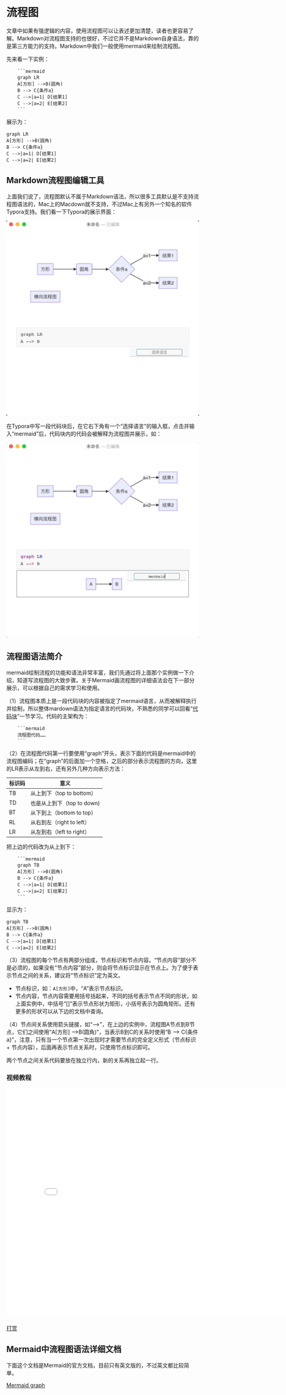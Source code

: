 # 流程图

文章中如果有强逻辑的内容，使用流程图可以让表述更加清楚，读者也更容易了解。Markdown对流程图支持的也很好，不过它并不是Markdown自身语法，靠的是第三方能力的支持。Markdown中我们一般使用mermaid来绘制流程图。

先来看一下实例：

```
    ```mermaid
    graph LR
    A[方形] -->B(圆角)
    B --> C{条件a}
    C -->|a=1| D[结果1]
    C -->|a=2| E[结果2]
    ```
```

展示为：

```mermaid
graph LR
A[方形] -->B(圆角)
B --> C{条件a}
C -->|a=1| D[结果1]
C -->|a=2| E[结果2]
```

## Markdown流程图编辑工具

上面我们说了，流程图默认不属于Markdown语法，所以很多工具默认是不支持流程图语法的，Mac上的Macdown就不支持，不过Mac上有另外一个知名的软件Typora支持。我们看一下Typora的展示界面：

![Typora](images/flowsheet_typora_1_jpg.jpg)

在Typora中写一段代码块后，在它右下角有一个“选择语言”的输入框，点击并输入“mermaid”后，代码块内的代码会被解释为流程图并展示，如：

![Typora](images/flowsheet_typora_2_jpg.jpg)

## 流程图语法简介

mermaid绘制流程的功能和语法非常丰富，我们先通过将上面那个实例做一下介绍，知道写流程图的大致步骤。关于Mermaid画流程图的详细语法会在下一部分展示，可以根据自己的需求学习和使用。

（1）流程图本质上是一段代码块的内容被指定了mermaid语言，从而被解释执行并绘制，所以整体mardown语法为指定语言的代码块，不熟悉的同学可以回看“[代码块](../common_syntax/program_code.md)”一节学习。代码的主架构为：

```
    ```mermaid
    流程图代码……
    ```
```

（2）在流程图代码第一行要使用“graph”开头，表示下面的代码是mermaid中的流程图编码；在“graph”的后面加一个空格，之后的部分表示流程图的方向，这里的LR表示从左到右，还有另外几种方向表示方法：

| 标识码 | 意义 |
| --- | --- |
| TB | 从上到下（top to bottom）|
| TD | 也是从上到下（top to down) |
| BT | 从下到上（bottom to top）|
| RL | 从右到左（right to left）|
| LR | 从左到右（left to right）|

把上边的代码改为从上到下：

```
    ```mermaid
    graph TB
    A[方形] -->B(圆角)
    B --> C{条件a}
    C -->|a=1| D[结果1]
    C -->|a=2| E[结果2]
    ```
```

显示为：

```mermaid
graph TB
A[方形] -->B(圆角)
B --> C{条件a}
C -->|a=1| D[结果1]
C -->|a=2| E[结果2]
```

（3）流程图的每个节点有两部分组成，节点标识和节点内容。“节点内容”部分不是必须的，如果没有“节点内容”部分，则会将节点标识显示在节点上。为了便于表示节点之间的关系，建议将“节点标识”定为英文。

+ 节点标识，如：`A[方形]`中，“A”表示节点标识。
+ 节点内容，节点内容需要用括号括起来，不同的括号表示节点不同的形状，如上面实例中，中括号“[]”表示节点形状为矩形，小括号表示为圆角矩形。还有更多的形状可以从下边的文档中查询。

（4）节点间关系使用箭头链接，如“-->”，在上边的实例中，流程图A节点到B节点，它们之间使用“A[方形] -->B(圆角)”，当表示B到C的关系时使用“B --> C{条件a}”，注意，只有当一个节点第一次出现时才需要节点的完全定义形式（节点标识 + 节点内容），后面再表示节点关系时，只使用节点标识即可。

两个节点之间关系代码要放在独立行内，新的关系再独立起一行。

### 视频教程
<iframe src="//player.bilibili.com/player.html?aid=712130677&bvid=BV1xD4y1o7us&cid=239771022&page=1" scrolling="no" border="0" frameborder="no" framespacing="0" allowfullscreen="true" width="800" height="600"> </iframe>

[打赏](../include/donate.md ':include')

## Mermaid中流程图语法详细文档

下面这个文档是Mermaid的官方文档，目前只有英文版的，不过英文都比较简单。

[Mermaid graph](mermaid_graph_doc.md ':include')
